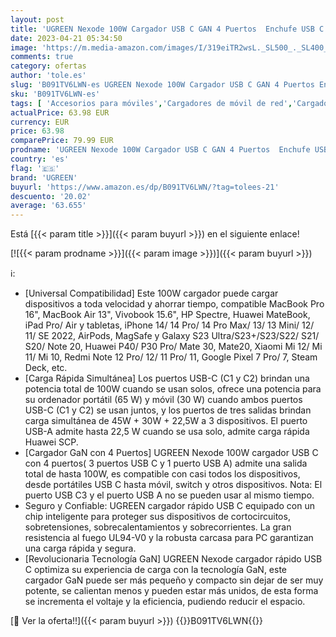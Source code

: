 ```yaml
---
layout: post
title: 'UGREEN Nexode 100W Cargador USB C GAN 4 Puertos  Enchufe USB C  Cargador Quick Charge  Compatible con Samsung Galaxy S23 Ultra/S23/S22/S21/S20  iPhone 14/13/12/11  MacBook Pro/Air  iPad  Steam Deck'
date: 2023-04-21 05:34:50
image: 'https://m.media-amazon.com/images/I/319eiTR2wsL._SL500_._SL400_.jpg'
comments: true
category: ofertas
author: 'tole.es'
slug: 'B091TV6LWN-es UGREEN Nexode 100W Cargador USB C GAN 4 Puertos Enchufe...'
sku: 'B091TV6LWN-es'
tags: [ 'Accesorios para móviles','Cargadores de móvil de red','Cargadores para móviles','Comunicación móvil y accesorios','Electrónica','ipad','iphone','ugreen','🇪🇸', ]
actualPrice: 63.98 EUR
currency: EUR
price: 63.98
comparePrice: 79.99 EUR
prodname: 'UGREEN Nexode 100W Cargador USB C GAN 4 Puertos  Enchufe USB C  Cargador Quick Charge  Compatible con Samsung Galaxy S23 Ultra/S23/S22/S21/S20  iPhone 14/13/12/11  MacBook Pro/Air  iPad  Steam Deck'
country: 'es'
flag: '🇪🇸'
brand: 'UGREEN'
buyurl: 'https://www.amazon.es/dp/B091TV6LWN/?tag=tolees-21'
descuento: '20.02'
average: '63.655'
---
```


Está [{{< param title >}}]({{< param buyurl >}}) en el siguiente enlace!

[![{{< param prodname >}}]({{< param image >}})]({{< param buyurl >}})

ℹ️:

- [Universal Compatibilidad] Este 100W cargador puede cargar dispositivos a toda velocidad y ahorrar tiempo, compatible MacBook Pro 16", MacBook Air 13", Vivobook 15.6", HP Spectre, Huawei MateBook, iPad Pro/ Air y tabletas, iPhone 14/ 14 Pro/ 14 Pro Max/ 13/ 13 Mini/ 12/ 11/ SE 2022, AirPods, MagSafe y Galaxy S23 Ultra/S23+/S23/S22/ S21/ S20/ Note 20, Huawei P40/ P30 Pro/ Mate 30, Mate20, Xiaomi Mi 12/ Mi 11/ Mi 10, Redmi Note 12 Pro/ 12/ 11 Pro/ 11, Google Pixel 7 Pro/ 7, Steam Deck, etc.
- [Carga Rápida Simultánea] Los puertos USB-C (C1 y C2) brindan una potencia total de 100W cuando se usan solos, ofrece una potencia para su ordenador portátil (65 W) y móvil (30 W) cuando ambos puertos USB-C (C1 y C2) se usan juntos, y los puertos de tres salidas brindan carga simultánea de 45W + 30W + 22,5W a 3 dispositivos. El puerto USB-A admite hasta 22,5 W cuando se usa solo, admite carga rápida Huawei SCP.
- [Cargador GaN con 4 Puertos] UGREEN Nexode 100W cargador USB C con 4 puertos( 3 puertos USB C y 1 puerto USB A) admite una salida total de hasta 100W, es compatible con casi todos los dispositivos, desde portátiles USB C hasta móvil, switch y otros dispositivos. Nota: El puerto USB C3 y el puerto USB A no se pueden usar al mismo tiempo.
- Seguro y Confiable: UGREEN cargador rápido USB C equipado con un chip inteligente para proteger sus dispositivos de cortocircuitos, sobretensiones, sobrecalentamientos y sobrecorrientes. La gran resistencia al fuego UL94-V0 y la robusta carcasa para PC garantizan una carga rápida y segura.
- [Revolucionaria Tecnología GaN] UGREEN Nexode cargador rápido USB C optimiza su experiencia de carga con la tecnología GaN, este cargador GaN puede ser más pequeño y compacto sin dejar de ser muy potente, se calientan menos y pueden estar más unidos, de esta forma se incrementa el voltaje y la eficiencia, pudiendo reducir el espacio.

[🛒 Ver la oferta!!]({{< param buyurl >}})
{{<world>}}B091TV6LWN{{</world>}}
